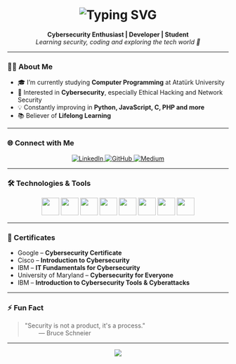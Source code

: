 <h1 align="center">
  <img src="https://readme-typing-svg.herokuapp.com?font=Fira+Code&duration=3000&pause=500&color=00F2FF&center=true&vCenter=true&multiline=true&width=600&lines=Hi+%F0%9F%91%8B+I'm+Enes+Yavuzarslan;Cybersecurity+Student+%7C+Tech+Learner+%7C+Dev+Explorer;Welcome+to+my+GitHub+Profile!" alt="Typing SVG" />
</h1>

<p align="center">
  <b>Cybersecurity Enthusiast | Developer | Student</b><br>
  <i>Learning security, coding and exploring the tech world 🚀</i>
</p>

---

### 👨‍💻 About Me
- 🎓 I’m currently studying **Computer Programming** at Atatürk University
- 🔐 Interested in **Cybersecurity**, especially Ethical Hacking and Network Security
- 💡 Constantly improving in **Python, JavaScript, C, PHP and more**
- 📚 Believer of **Lifelong Learning**

---

### 🌐 Connect with Me

<p align="center">
  <a href="https://www.linkedin.com/in/enesyavuzarslan/" target="_blank">
    <img src="https://img.shields.io/badge/LinkedIn-%230077B5?style=for-the-badge&logo=linkedin&logoColor=white" alt="LinkedIn" />
  </a>
  <a href="https://github.com/enesyavuzarslannn" target="_blank">
    <img src="https://img.shields.io/badge/GitHub-%23121011?style=for-the-badge&logo=github&logoColor=white" alt="GitHub" />
  </a>
  <a href="https://medium.com/@ensyazilim1" target="_blank">
    <img src="https://img.shields.io/badge/Medium-12100E?style=for-the-badge&logo=medium&logoColor=white" alt="Medium" />
  </a>
</p>

---

### 🛠️ Technologies & Tools

<p align="center">
  <a href="https://developer.mozilla.org/en-US/docs/Web/HTML" target="_blank"><img src="https://cdn.jsdelivr.net/gh/devicons/devicon/icons/html5/html5-original.svg" height="40"/></a>
  <a href="https://developer.mozilla.org/en-US/docs/Web/CSS" target="_blank"><img src="https://cdn.jsdelivr.net/gh/devicons/devicon/icons/css3/css3-original.svg" height="40"/></a>
  <a href="https://developer.mozilla.org/en-US/docs/Web/JavaScript" target="_blank"><img src="https://cdn.jsdelivr.net/gh/devicons/devicon/icons/javascript/javascript-original.svg" height="40"/></a>
  <a href="https://www.python.org/" target="_blank"><img src="https://cdn.jsdelivr.net/gh/devicons/devicon/icons/python/python-original.svg" height="40"/></a>
  <a href="https://www.php.net/" target="_blank"><img src="https://cdn.jsdelivr.net/gh/devicons/devicon/icons/php/php-original.svg" height="40"/></a>
  <a href="https://en.wikipedia.org/wiki/C_(programming_language)" target="_blank"><img src="https://cdn.jsdelivr.net/gh/devicons/devicon/icons/c/c-original.svg" height="40"/></a>
  <a href="https://en.wikipedia.org/wiki/C%2B%2B" target="_blank"><img src="https://cdn.jsdelivr.net/gh/devicons/devicon/icons/cplusplus/cplusplus-original.svg" height="40"/></a>
  <a href="https://learn.microsoft.com/en-us/dotnet/csharp/" target="_blank"><img src="https://cdn.jsdelivr.net/gh/devicons/devicon/icons/csharp/csharp-original.svg" height="40"/></a>
</p>

---

### 📜 Certificates
- Google – **Cybersecurity Certificate**
- Cisco – **Introduction to Cybersecurity**
- IBM – **IT Fundamentals for Cybersecurity**
- University of Maryland – **Cybersecurity for Everyone**
- IBM – **Introduction to Cybersecurity Tools & Cyberattacks**

---

### ⚡ Fun Fact
> "Security is not a product, it's a process."  
> &nbsp;&nbsp;&nbsp;&nbsp;&nbsp;&nbsp;&nbsp;&nbsp;— Bruce Schneier

---

<p align="center">
  <img src="https://capsule-render.vercel.app/api?type=waving&color=0FF0FC&height=100&section=footer"/>
</p>
